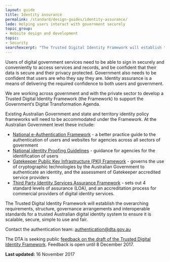 ```yaml
---
layout: guide
title: Identity assurance
permalink: /standard/design-guides/identity-assurance/
lede: Helping users interact with government securely
topic_group:
- Website design and development
topic:
- Security
searchexcerpt: "The Trusted Digital Identity Framework will establish the overarching requirements, structure, governance arrangements and interoperable standards for a trusted Australian digital identity system to ensure it is scalable, secure, simple to use and fair."
---
```

Users of digital government services need to be able to sign in securely and conveniently to access services and records, and be confident that their data is secure and their privacy protected. Government also needs to be confident that users are who they say they are. Identity assurance is a means of delivering the required confidence to both users and government.

We are working across government and with the private sector to develop a Trusted Digital Identity Framework (the Framework) to support the Government’s Digital Transformation Agenda.

Existing Australian Government and state and territory identity policy frameworks will need to be accommodated under the Framework. At the Australian Government level these include:

- [National e-Authentication Framework](/standard/design-guides/authentication-frameworks/national-e-authentication-framework/) - a better practice guide to the authentication of users and websites for agencies across all sectors of government
- [National identity Proofing Guidelines](https://www.ag.gov.au/RightsAndProtections/IdentitySecurity/Pages/Identity-security-guidelines-and-standards.aspx) - guidance for agencies for the identification of users
- [Gatekeeper Public Key Infrastructure (PKI) Framework](/standard/design-guides/authentication-frameworks/gatekeeper-public-key-infrastructure-framework/) - governs the use of cryptographic technologies by the Australian Government to authenticate an identity, and the assessment of Gatekeeper accredited service providers
- [Third Party Identity Services Assurance Framework](/standard/design-guides/authentication-frameworks/third-party-identity-services-assurance-framework/) - sets out 4 standard levels of assurance (LOA), and an accreditation process for commercial providers of digital identity services.

The Trusted Digital Identity Framework will establish the overarching requirements, structure, governance arrangements and interoperable standards for a trusted Australian digital identity system to ensure it is scalable, secure, simple to use and fair.

Contact the authentication team: [authentication@dta.gov.au](mailto:authentication@dta.gov.au)

The DTA is seeking public [feedback on the draft of the Trusted Digital Identity Framework](https://engage-digital.engagementhub.com.au/). Feedback is open until 8 December 2017.

**Last updated:** 16 November 2017
